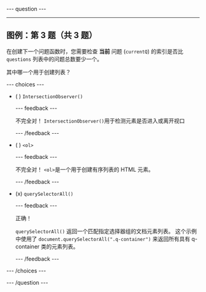 \--- question ---

---

## 图例：第 3 题（共 3 题）

在创建下一个问题函数时，您需要检查 **当前**
问题 (`currentQ`) 的索引是否比 `questions` 列表中的问题总数要少一个。

其中哪一个用于创建列表？

\--- choices ---

- ( ) `IntersectionObserver()`

  \--- feedback ---

  不完全对！ `IntersectionObserver()`用于检测元素是否进入或离开视口

  \--- /feedback ---

- ( ) `<ol>`

  \--- feedback ---

  不完全对！ `<ol>`是一个用于创建有序列表的 HTML 元素。

  \--- /feedback ---

- (x) `querySelectorAll()`

  \--- feedback ---

  正确！

  `querySelectorAll()` 返回一个匹配指定选择器组的文档元素列表。 这个示例中使用了 `document.querySelectorAll(".q-container")` 来返回所有具有 q-container 类的元素列表。

  \--- /feedback ---

\--- /choices ---

\--- /question ---
